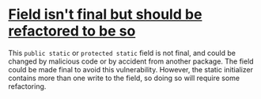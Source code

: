 # [Field isn't final but should be refactored to be so](https://spotbugs.readthedocs.io/en/latest/bugDescriptions.html#MS_SHOULD_BE_REFACTORED_TO_BE_FINAL)

This `public static` or `protected static` field is not final, and
could be changed by malicious code or
by accident from another package.
The field could be made final to avoid
this vulnerability. However, the static initializer contains more than one write
to the field, so doing so will require some refactoring.